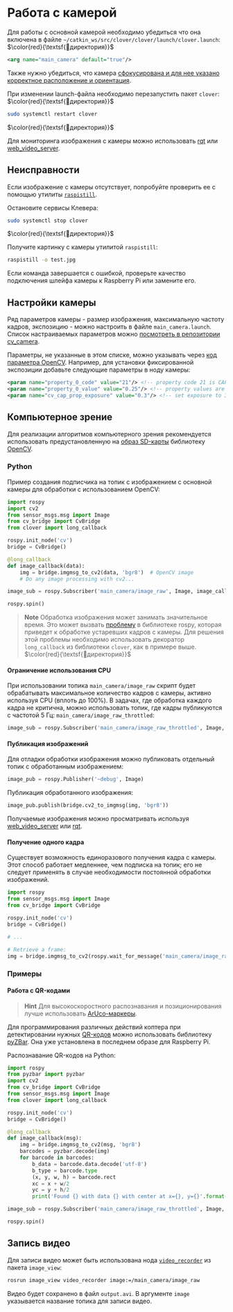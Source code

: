 # Работа с камерой

<!-- TODO: физическое подключение -->

Для работы с основной камерой необходимо убедиться что она включена в файле `~/catkin_ws/src/clover/clover/launch/clover.launch`:  $\color{red}{\textsf{🔴директория}}$

```xml
<arg name="main_camera" default="true"/>
```

Также нужно убедиться, что камера [сфокусирована и для нее указано корректное расположение и ориентация](camera_setup.md).

При изменении launch-файла необходимо перезапустить пакет `clover`: $\color{red}{\textsf{🔴директория}}$

```bash
sudo systemctl restart clover
```
$\color{red}{\textsf{🔴директория}}$

Для мониторинга изображения с камеры можно использовать [rqt](rviz.md) или [web_video_server](web_video_server.md).

## Неисправности

Если изображение с камеры отсутствует, попробуйте проверить ее с помощью утилиты [`raspistill`](https://www.raspberrypi.org/documentation/usage/camera/raspicam/raspistill.md).

Остановите сервисы Клевера:

```bash
sudo systemctl stop clover
```
$\color{red}{\textsf{🔴директория}}$

Получите картинку с камеры утилитой `raspistill`:

```bash
raspistill -o test.jpg
```

Если команда завершается с ошибкой, проверьте качество подключения шлейфа камеры к Raspberry Pi или замените его.

## Настройки камеры

Ряд параметров камеры - размер изображения, максимальную частоту кадров, экспозицию - можно настроить в файле `main_camera.launch`. Список настраиваемых параметров можно [посмотреть в репозитории cv_camera](https://github.com/OTL/cv_camera#parameters).

Параметры, не указанные в этом списке, можно указывать через [код параметра OpenCV](https://docs.opencv.org/3.3.1/d4/d15/group__videoio__flags__base.html). Например, для установки фиксированной экспозиции добавьте следующие параметры в ноду камеры:

```xml
<param name="property_0_code" value="21"/> <!-- property code 21 is CAP_PROP_AUTO_EXPOSURE -->
<param name="property_0_value" value="0.25"/> <!-- property values are normalized as per OpenCV specs, even for "menu" controls; 0.25 means "use manual exposure" -->
<param name="cv_cap_prop_exposure" value="0.3"/> <!-- set exposure to 30% of maximum value -->
```

## Компьютерное зрение

Для реализации алгоритмов компьютерного зрения рекомендуется использовать предустановленную на [образ SD-карты](image.md) библиотеку [OpenCV](https://opencv.org).

### Python

Пример создания подписчика на топик с изображением с основной камеры для обработки с использованием OpenCV:

```python
import rospy
import cv2
from sensor_msgs.msg import Image
from cv_bridge import CvBridge
from clover import long_callback

rospy.init_node('cv')
bridge = CvBridge()

@long_callback
def image_callback(data):
    img = bridge.imgmsg_to_cv2(data, 'bgr8')  # OpenCV image
    # Do any image processing with cv2...

image_sub = rospy.Subscriber('main_camera/image_raw', Image, image_callback)

rospy.spin()
```

> **Note** Обработка изображения может занимать значительное время. Это может вызвать [проблему](https://github.com/ros/ros_comm/issues/1901) в библиотеке rospy, которая приведет к обработке устаревших кадров с камеры. Для решения этой проблемы необходимо использовать декоратор `long_callback` из библиотеки `clover`, как в примере выше. $\color{red}{\textsf{🔴директория}}$

#### Ограничение использования CPU

При использовании топика `main_camera/image_raw` скрипт будет обрабатывать максимальное количество кадров с камеры, активно используя CPU (вплоть до 100%). В задачах, где обработка каждого кадра не критична, можно использовать топик, где кадры публикуются с частотой 5 Гц: `main_camera/image_raw_throttled`:

```python
image_sub = rospy.Subscriber('main_camera/image_raw_throttled', Image, image_callback, queue_size=1)
```

#### Публикация изображений

Для отладки обработки изображения можно публиковать отдельный топик с обработанным изображением:

```python
image_pub = rospy.Publisher('~debug', Image)
```

Публикация обработанного изображения:

```python
image_pub.publish(bridge.cv2_to_imgmsg(img, 'bgr8'))
```

Получаемые изображения можно просматривать используя [web_video_server](web_video_server.md) или [rqt](rviz.md).

#### Получение одного кадра

Существует возможность единоразового получения кадра с камеры. Этот способ работает медленнее, чем подписка на топик; его не следует применять в случае необходимости постоянной обработки изображений.

```python
import rospy
from sensor_msgs.msg import Image
from cv_bridge import CvBridge

rospy.init_node('cv')
bridge = CvBridge()

# ...

# Retrieve a frame:
img = bridge.imgmsg_to_cv2(rospy.wait_for_message('main_camera/image_raw', Image), 'bgr8')
```

### Примеры

#### Работа с QR-кодами

> **Hint** Для высокоскоростного распознавания и позиционирования лучше использовать [ArUco-маркеры](aruco.md).

Для программирования различных действий коптера при детектировании нужных [QR-кодов](https://ru.wikipedia.org/wiki/QR-код) можно использовать библиотеку [pyZBar](https://pypi.org/project/pyzbar/). Она уже установлена в последнем образе для Raspberry Pi.

Распознавание QR-кодов на Python:

```python
import rospy
from pyzbar import pyzbar
import cv2
from cv_bridge import CvBridge
from sensor_msgs.msg import Image
from clover import long_callback

rospy.init_node('cv')
bridge = CvBridge()

@long_callback
def image_callback(msg):
    img = bridge.imgmsg_to_cv2(msg, 'bgr8')
    barcodes = pyzbar.decode(img)
    for barcode in barcodes:
        b_data = barcode.data.decode('utf-8')
        b_type = barcode.type
        (x, y, w, h) = barcode.rect
        xc = x + w/2
        yc = y + h/2
        print('Found {} with data {} with center at x={}, y={}'.format(b_type, b_data, xc, yc))

image_sub = rospy.Subscriber('main_camera/image_raw_throttled', Image, image_callback, queue_size=1)

rospy.spin()
```

## Запись видео

Для записи видео может быть использована нода [`video_recorder`](http://wiki.ros.org/image_view#image_view.2Fdiamondback.video_recorder) из пакета `image_view`:

```bash
rosrun image_view video_recorder image:=/main_camera/image_raw
```

Видео будет сохранено в файл `output.avi`. В аргументе `image` указывается название топика для записи видео.
